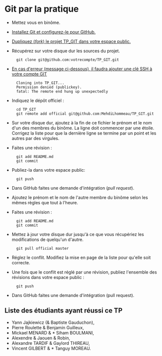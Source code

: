 Git par la pratique
===================

* Mettez vous en binôme.
* [Installez Git et configurez-le pour GitHub.](http://help.github.com/set-up-git-redirect/)
* [Dupliquez (*fork*) le projet TP_GIT dans votre espace public.](https://help.github.com/articles/fork-a-repo)
* Récupérez sur votre disque dur les sources du projet.

        git clone git@github.com:votrecompte/TP_GIT.git

* [En cas d'erreur (message ci-dessous), il faudra ajouter une clé SSH à votre compte GIT](https://help.github.com/articles/generating-ssh-keys) 
	
		Cloning into TP_GIT...
		Permission denied (publickey).
		fatal: The remote end hung up unexpectedly

* Indiquez le dépôt officiel :

        cd TP_GIT
        git remote add official git@github.com:MehdiLhommeau/TP_GIT.git 

* Sur votre disque dur, ajoutez à la fin de ce fichier le prénom et le nom d'un des membres du binôme. La ligne doit commencer par une étoile. Corrigez la liste pour que la dernière ligne se termine par un point et les autres par des virgules.
* Faites une révision :

        git add README.md
        git commit

* Publiez-la dans votre espace public:

        git push

* Dans GitHub faites une demande d'intégration (*pull request*). 
* Ajoutez le prénom et le nom de l'autre membre du binôme selon les mêmes règles que tout à l'heure.
* Faites une révision :

        git add README.md
        git commit

* Mettez à jour votre disque dur jusqu'à ce que vous récupériez les modifications de quelqu'un d'autre.

        git pull official master

* Réglez le conflit. Modifiez la mise en page de la liste pour qu'elle soit correcte.
* Une fois que le conflit est réglé par une révision, publiez l'ensemble des révisions dans votre espace public :

        git push

* Dans GitHub faites une demande d'intégration (pull request).

Liste des étudiants ayant réussi ce TP
--------------------------------------
* Yann Jajkiewicz (& Baptiste Gauduchon),
* Pierre Roulette & Benjamin Guilleux,
* Mickael MENARD & * Siham BOULMANI,
* Alexendre & Jaouen & Robin,
* Alexandre TARDIF & Gaylord THIREAU,
* Vincent GILBERT & * Tanguy MOREAU.


